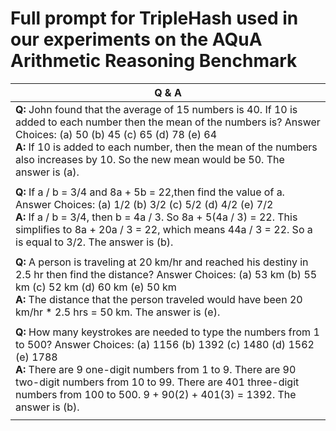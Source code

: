 # Full prompt for **TripleHash** used in our experiments on the AQuA Arithmetic Reasoning Benchmark

| Q & A                                                                                                                         |
| ----------------------------------------------------------------------------------------------------------------------------- |
| **Q:** John found that the average of 15 numbers is 40. If 10 is added to each number then the mean of the numbers is? Answer Choices: (a) 50 (b) 45 (c) 65 (d) 78 (e) 64 <br> **A:** If 10 is added to each number, then the mean of the numbers also increases by 10. So the new mean would be 50. The answer is (a). |
||
| **Q:** If a / b = 3/4 and 8a + 5b = 22,then find the value of a. Answer Choices: (a) 1/2 (b) 3/2 (c) 5/2 (d) 4/2 (e) 7/2 <br> **A:** If a / b = 3/4, then b = 4a / 3. So 8a + 5(4a / 3) = 22. This simplifies to 8a + 20a / 3 = 22, which means 44a / 3 = 22. So a is equal to 3/2. The answer is (b). |
||
| **Q:** A person is traveling at 20 km/hr and reached his destiny in 2.5 hr then find the distance? Answer Choices: (a) 53 km (b) 55 km (c) 52 km (d) 60 km (e) 50 km <br> **A:** The distance that the person traveled would have been 20 km/hr * 2.5 hrs = 50 km. The answer is (e). |
||
| **Q:** How many keystrokes are needed to type the numbers from 1 to 500? Answer Choices: (a) 1156 (b) 1392 (c) 1480 (d) 1562 (e) 1788 <br> **A:** There are 9 one-digit numbers from 1 to 9. There are 90 two-digit numbers from 10 to 99. There are 401 three-digit numbers from 100 to 500. 9 + 90(2) + 401(3) = 1392. The answer is (b).|
||                                                                                                             